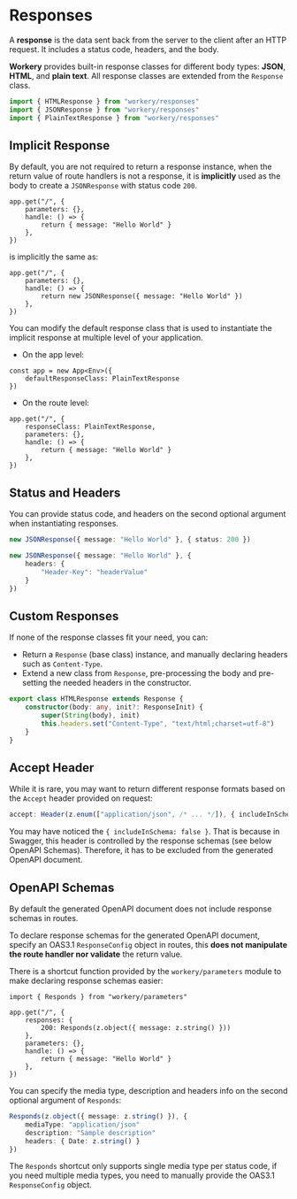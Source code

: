 # Responses

A **response** is the data sent back from the server to the client after an HTTP request. It includes a status code, headers, and the body.

**Workery** provides built-in response classes for different body types: **JSON**, **HTML**, and **plain text**. All response classes are extended from the `Response` class.

```ts
import { HTMLResponse } from "workery/responses"
import { JSONResponse } from "workery/responses"
import { PlainTextResponse } from "workery/responses"

```

## Implicit Response

By default, you are not required to return a response instance, when the return value of route handlers is not a response, it is **implicitly** used as the body to create a `JSONResponse` with status code `200`.

```ts{4}
app.get("/", {
    parameters: {},
    handle: () => {
        return { message: "Hello World" }
    },
})
```

is implicitly the same as:

```ts{4}
app.get("/", {
    parameters: {},
    handle: () => {
        return new JSONResponse({ message: "Hello World" })
    },
})
```

You can modify the default response class that is used to instantiate the implicit response at multiple level of your application.

- On the app level:

```ts{2}
const app = new App<Env>({
	defaultResponseClass: PlainTextResponse
})
```

- On the route level:

```ts{2}
app.get("/", {
	responseClass: PlainTextResponse,
    parameters: {},
    handle: () => {
        return { message: "Hello World" }
    },
})
```

## Status and Headers

You can provide status code, and headers on the second optional argument when instantiating responses.

```ts
new JSONResponse({ message: "Hello World" }, { status: 200 })
```

```ts
new JSONResponse({ message: "Hello World" }, {
    headers: {
        "Header-Key": "headerValue"
    }
})
```

## Custom Responses

If none of the response classes fit your need, you can:

- Return a `Response` (base class) instance, and manually declaring headers such as `Content-Type`.
- Extend a new class from `Response`, pre-processing the body and pre-setting the needed headers in the constructor.

```ts {3,4}
export class HTMLResponse extends Response {
    constructor(body: any, init?: ResponseInit) {
        super(String(body), init)
        this.headers.set("Content-Type", "text/html;charset=utf-8")
    }
}
```

## Accept Header

While it is rare, you may want to return different response formats based on the `Accept` header provided on request:

```ts
accept: Header(z.enum(["application/json", /* ... */]), { includeInSchema: false })
```

You may have noticed the `{ includeInSchema: false }`. That is because in Swagger, this header is controlled by the response schemas (see below OpenAPI Schemas). Therefore, it has to be excluded from the generated OpenAPI document.

## OpenAPI Schemas

By default the generated OpenAPI document does not include response schemas in routes.

To declare response schemas for the generated OpenAPI document, specify an OAS3.1 `ResponseConfig` object in routes, this **does not manipulate the route handler nor validate** the return value.

There is a shortcut function provided by the `workery/parameters` module to make declaring response schemas easier:

```ts{5}
import { Responds } from "workery/parameters"

app.get("/", {
	responses: {
		200: Responds(z.object({ message: z.string() }))
	},
    parameters: {},
    handle: () => {
        return { message: "Hello World" }
    },
})
```

You can specify the media type, description and headers info on the second optional argument of `Responds`:

```ts
Responds(z.object({ message: z.string() }), {
    mediaType: "application/json"
    description: "Sample description"
    headers: { Date: z.string() }
})
```

The `Responds` shortcut only supports single media type per status code, if you need multiple media types, you need to manually provide the OAS3.1 `ResponseConfig` object.
